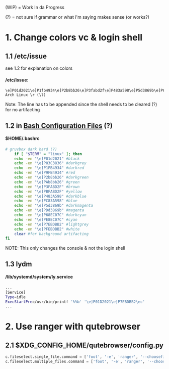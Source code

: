(WIP) = Work In da Progress

(?) = not sure if grammar or what i'm saying makes sense (or works?)

# 1. Change colors vc & login shell
## 1.1 /etc/issue

see 1.2 for explanation on colors

#### /etc/issue:

    \e]P01d2021\e]P1fb4934\e]P2b8bb26\e]P3fabd2f\e]P483a598\e]P5d3869b\e]P68ec07c\e]P7ebdbb2\e]P83c3836\e]P9fb4934\e]PAb8bb26\e]PBfabd2f\e]PC83a598\e]PDd3869b\e]PE8ec07c\e]PFebdbb2\ec
    Arch Linux \r (\l)

Note: The line has to be appended since the shell needs to be cleared (?) for no artifacting

## 1.2 in [Bash Configuration Files](https://wiki.archlinux.org/title/Bash#Configuration_files) (?)

#### $HOME/.bashrc

```sh
# gruvbox dark hard (?)
    if [ "$TERM" = "linux" ]; then
    echo -en "\e]P01d2021" #black
    echo -en "\e]P83C3836" #darkgrey
    echo -en "\e]P1FB4934" #darkred
    echo -en "\e]P9FB4934" #red
    echo -en "\e]P2b8bb26" #darkgreen
    echo -en "\e]PAb8bb26" #green
    echo -en "\e]P3FABD2F" #brown
    echo -en "\e]PBFABD2F" #yellow
    echo -en "\e]P483A598" #darkblue
    echo -en "\e]PC83A598" #blue
    echo -en "\e]P5d3869b" #darkmagenta
    echo -en "\e]PDd3869b" #magenta
    echo -en "\e]P68EC07C" #darkcyan
    echo -en "\e]PE8EC07C" #cyan
    echo -en "\e]P7EBDBB2" #lightgrey
    echo -en "\e]PFEBDBB2" #white
    clear #for background artifacting
fi
```
NOTE: This only changes the console & not the login shell

## 1.3 lydm 

#### /lib/systemd/system/ly.service

```sh
...
[Service]
Type=idle
ExecStartPre=/usr/bin/printf '%%b' '\e]P01D2021\e]P7EBDBB2\ec'
...
```

#  2. Use ranger with qutebrowser
## 2.1 $XDG_CONFIG_HOME/qutebrowser/config.py

```py
c.fileselect.single_file.command = ['foot', '-e', 'ranger', '--choosefile', '{}']
c.fileselect.multiple_files.command = ['foot', '-e', 'ranger', '--choosefiles', '{}']
```
